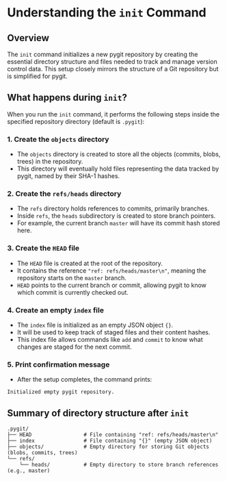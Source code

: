 # Understanding the `init` Command

## Overview

The `init` command initializes a new pygit repository by creating the essential directory structure and files needed to track and manage version control data. This setup closely mirrors the structure of a Git repository but is simplified for pygit.

## What happens during `init`?

When you run the `init` command, it performs the following steps inside the specified repository directory (default is `.pygit`):

### 1. Create the `objects` directory

- The `objects` directory is created to store all the objects (commits, blobs, trees) in the repository.
- This directory will eventually hold files representing the data tracked by pygit, named by their SHA-1 hashes.

### 2. Create the `refs/heads` directory

- The `refs` directory holds references to commits, primarily branches.
- Inside `refs`, the `heads` subdirectory is created to store branch pointers.
- For example, the current branch `master` will have its commit hash stored here.

### 3. Create the `HEAD` file

- The `HEAD` file is created at the root of the repository.
- It contains the reference `"ref: refs/heads/master\n"`, meaning the repository starts on the `master` branch.
- `HEAD` points to the current branch or commit, allowing pygit to know which commit is currently checked out.

### 4. Create an empty `index` file

- The `index` file is initialized as an empty JSON object `{}`.
- It will be used to keep track of staged files and their content hashes.
- This index file allows commands like `add` and `commit` to know what changes are staged for the next commit.

### 5. Print confirmation message

- After the setup completes, the command prints:
```
Initialized empty pygit repository.
```

## Summary of directory structure after `init`

```
.pygit/
├── HEAD                 # File containing "ref: refs/heads/master\n"
├── index                # File containing "{}" (empty JSON object)
├── objects/             # Empty directory for storing Git objects (blobs, commits, trees)
└── refs/
    └── heads/           # Empty directory to store branch references (e.g., master)

```


